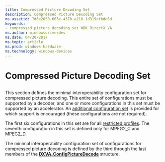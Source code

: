 ```yaml
---
title: Compressed Picture Decoding Set
description: Compressed Picture Decoding Set
ms.assetid: 7d6e2050-663e-4370-a210-1d319cfbde6d
keywords:
- compressed picture decoding set WDK DirectX VA
ms.author: windowsdriverdev
ms.date: 04/20/2017
ms.topic: article
ms.prod: windows-hardware
ms.technology: windows-devices
---
```


# Compressed Picture Decoding Set


## <span id="ddk_compressed_picture_decoding_set_gg"></span><span id="DDK_COMPRESSED_PICTURE_DECODING_SET_GG"></span>


This section defines the minimal interoperability configuration set for compressed picture decoding. This entire set of configurations must be supported by a decoder, and one or more configurations in this set must be supported by an accelerator. An [additional configuration set](additional-encouraged-configuration-set.md) is provided for which support is encouraged (these configurations are not required).

The first six configurations in this set are for all [restricted profiles](restricted-profiles.md). The seventh configuration in this set is defined only for MPEG2\_C and MPEG2\_D.

The minimal interoperability configuration set of configurations for compressed picture decoding is defined by the third through the last members of the [**DXVA\_ConfigPictureDecode**](https://msdn.microsoft.com/library/windows/hardware/ff563133) structure.

 

 





